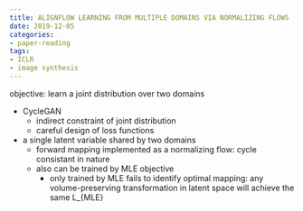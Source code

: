 ```yaml
---
title: ALIGNFLOW LEARNING FROM MULTIPLE DOMAINS VIA NORMALIZING FLOWS
date: 2019-12-05
categories:
- paper-reading
tags:
- ICLR
- image synthesis
---
```


objective: learn a joint distribution over two domains
- CycleGAN
    - indirect constraint of joint distribution
    - careful design of loss functions
- a single latent variable shared by two domains
    - forward mapping implemented as a normalizing flow: cycle consistant in nature
    - also can be trained by MLE objective
        - only trained by MLE fails to identify optimal mapping: any volume-preserving transformation in latent space will achieve the same L_{MLE}
